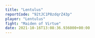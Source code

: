 ```yaml
---
title: "Lentulus"
reportCode: "92tJC1P8zdqrZ43p"
player: "Lentulus"
fight: "Maiden of Virtue"
date: 2021-10-16T13:08:36.936000+00:00
---
```


